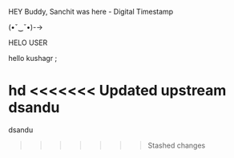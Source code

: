 HEY Buddy, Sanchit was here - Digital Timestamp 


(•ˇ‿ˇ•)-→

HELO USER


hello kushagr ;

hd
<<<<<<< Updated upstream
dsandu
=======
dsandu
>>>>>>> Stashed changes

